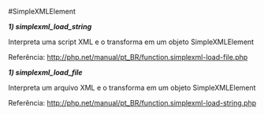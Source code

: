 #SimpleXMLElement

***1) simplexml_load_string***

Interpreta uma script XML e o transforma em um objeto SimpleXMLElement

Referência: http://php.net/manual/pt_BR/function.simplexml-load-file.php



***1) simplexml_load_file***

Interpreta um arquivo XML e o transforma em um objeto SimpleXMLElement

Referência: http://php.net/manual/pt_BR/function.simplexml-load-string.php



